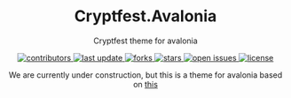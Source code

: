 ﻿<div align="center">

[//]: # (  <img src="assets/logo.png" alt="logo" width="200" height="auto" />)
  <h1>Cryptfest.Avalonia</h1>

  <p>
    Cryptfest theme for avalonia
  </p>

<!-- Badges -->
<p>
  <a href="https://github.com/sabuto/cryptfest.avalonia/graphs/contributors">
    <img src="https://img.shields.io/github/contributors/sabuto/cryptfest.avalonia" alt="contributors" />
  </a>
  <a href="">
    <img src="https://img.shields.io/github/last-commit/sabuto/cryptfest.avalonia" alt="last update" />
  </a>
  <a href="https://github.com/sabuto/cryptfest.avalonia/network/members">
    <img src="https://img.shields.io/github/forks/sabuto/cryptfest.avalonia" alt="forks" />
  </a>
  <a href="https://github.com/sabuto/cryptfest.avalonia/stargazers">
    <img src="https://img.shields.io/github/stars/sabuto/cryptfest.avalonia" alt="stars" />
  </a>
  <a href="https://github.com/sabuto/cryptfest.avalonia/issues/">
    <img src="https://img.shields.io/github/issues/sabuto/cryptfest.avalonia" alt="open issues" />
  </a>
  <a href="https://github.com/sabuto/cryptfest.avalonia/blob/master/LICENSE">
    <img src="https://img.shields.io/github/license/sabuto/cryptfest.avalonia.svg" alt="license" />
  </a>
</p>

<p>We are currently under construction, but this is a theme for avalonia based on <a href="https://www.figma.com/file/E5Lf3lNQDwJyNrveesw3MH/UI-Kit-%E2%80%93-ux-mind.pro-(Download)---UI-Kit-(Copy)?node-id=0%3A2">this</a></p>

[//]: # (<h4>)

[//]: # (    <a href="https://github.com/Louis3797/awesome-readme-template/">View Demo</a>)

[//]: # (  <span> · </span>)

[//]: # (    <a href="https://github.com/Louis3797/awesome-readme-template">Documentation</a>)

[//]: # (  <span> · </span>)

[//]: # (    <a href="https://github.com/Louis3797/awesome-readme-template/issues/">Report Bug</a>)

[//]: # (  <span> · </span>)

[//]: # (    <a href="https://github.com/Louis3797/awesome-readme-template/issues/">Request Feature</a>)

[//]: # (  </h4>)

[//]: # (</div>)

[//]: # ()

[//]: # (<br />)

[//]: # ()

[//]: # (<!-- Table of Contents -->)

[//]: # (# :notebook_with_decorative_cover: Table of Contents)

[//]: # ()

[//]: # (- [About the Project]&#40;#star2-about-the-project&#41;)

[//]: # (    * [Screenshots]&#40;#camera-screenshots&#41;)

[//]: # (    * [Tech Stack]&#40;#space_invader-tech-stack&#41;)

[//]: # (    * [Features]&#40;#dart-features&#41;)

[//]: # (    * [Color Reference]&#40;#art-color-reference&#41;)

[//]: # (    * [Environment Variables]&#40;#key-environment-variables&#41;)

[//]: # (- [Getting Started]&#40;#toolbox-getting-started&#41;)

[//]: # (    * [Prerequisites]&#40;#bangbang-prerequisites&#41;)

[//]: # (    * [Installation]&#40;#gear-installation&#41;)

[//]: # (    * [Running Tests]&#40;#test_tube-running-tests&#41;)

[//]: # (    * [Run Locally]&#40;#running-run-locally&#41;)

[//]: # (    * [Deployment]&#40;#triangular_flag_on_post-deployment&#41;)

[//]: # (- [Usage]&#40;#eyes-usage&#41;)

[//]: # (- [Roadmap]&#40;#compass-roadmap&#41;)

[//]: # (- [Contributing]&#40;#wave-contributing&#41;)

[//]: # (    * [Code of Conduct]&#40;#scroll-code-of-conduct&#41;)

[//]: # (- [FAQ]&#40;#grey_question-faq&#41;)

[//]: # (- [License]&#40;#warning-license&#41;)

[//]: # (- [Contact]&#40;#handshake-contact&#41;)

[//]: # (- [Acknowledgements]&#40;#gem-acknowledgements&#41;)

[//]: # ()

[//]: # ()

[//]: # ()

[//]: # (<!-- About the Project -->)

[//]: # (## :star2: About the Project)

[//]: # ()

[//]: # ()

[//]: # (<!-- Screenshots -->)

[//]: # (### :camera: Screenshots)

[//]: # ()

[//]: # (<div align="center"> )

[//]: # (  <img src="https://placehold.co/600x400?text=Your+Screenshot+here" alt="screenshot" />)

[//]: # (</div>)

[//]: # ()

[//]: # ()

[//]: # (<!-- TechStack -->)

[//]: # (### :space_invader: Tech Stack)

[//]: # ()

[//]: # (<details>)

[//]: # (  <summary>Client</summary>)

[//]: # (  <ul>)

[//]: # (    <li><a href="https://www.typescriptlang.org/">Typescript</a></li>)

[//]: # (    <li><a href="https://nextjs.org/">Next.js</a></li>)

[//]: # (    <li><a href="https://reactjs.org/">React.js</a></li>)

[//]: # (    <li><a href="https://tailwindcss.com/">TailwindCSS</a></li>)

[//]: # (  </ul>)

[//]: # (</details>)

[//]: # ()

[//]: # (<details>)

[//]: # (  <summary>Server</summary>)

[//]: # (  <ul>)

[//]: # (    <li><a href="https://www.typescriptlang.org/">Typescript</a></li>)

[//]: # (    <li><a href="https://expressjs.com/">Express.js</a></li>)

[//]: # (    <li><a href="https://go.dev/">Golang</a></li>)

[//]: # (    <li><a href="https://nestjs.com/">Nest.js</a></li>)

[//]: # (    <li><a href="https://socket.io/">SocketIO</a></li>)

[//]: # (    <li><a href="https://www.prisma.io/">Prisma</a></li>    )

[//]: # (    <li><a href="https://www.apollographql.com/">Apollo</a></li>)

[//]: # (    <li><a href="https://graphql.org/">GraphQL</a></li>)

[//]: # (  </ul>)

[//]: # (</details>)

[//]: # ()

[//]: # (<details>)

[//]: # (<summary>Database</summary>)

[//]: # (  <ul>)

[//]: # (    <li><a href="https://www.mysql.com/">MySQL</a></li>)

[//]: # (    <li><a href="https://www.postgresql.org/">PostgreSQL</a></li>)

[//]: # (    <li><a href="https://redis.io/">Redis</a></li>)

[//]: # (    <li><a href="https://neo4j.com/">Neo4j</a></li>)

[//]: # (    <li><a href="https://www.mongodb.com/">MongoDB</a></li>)

[//]: # (  </ul>)

[//]: # (</details>)

[//]: # ()

[//]: # (<details>)

[//]: # (<summary>DevOps</summary>)

[//]: # (  <ul>)

[//]: # (    <li><a href="https://www.docker.com/">Docker</a></li>)

[//]: # (    <li><a href="https://www.jenkins.io/">Jenkins</a></li>)

[//]: # (    <li><a href="https://circleci.com/">CircleCLI</a></li>)

[//]: # (  </ul>)

[//]: # (</details>)

[//]: # ()

[//]: # (<!-- Features -->)

[//]: # (### :dart: Features)

[//]: # ()

[//]: # (- Feature 1)

[//]: # (- Feature 2)

[//]: # (- Feature 3)

[//]: # ()

[//]: # (<!-- Color Reference -->)

[//]: # (### :art: Color Reference)

[//]: # ()

[//]: # (| Color             | Hex                                                                |)

[//]: # (| ----------------- | ------------------------------------------------------------------ |)

[//]: # (| Primary Color | ![#222831]&#40;https://via.placeholder.com/10/222831?text=+&#41; #222831 |)

[//]: # (| Secondary Color | ![#393E46]&#40;https://via.placeholder.com/10/393E46?text=+&#41; #393E46 |)

[//]: # (| Accent Color | ![#00ADB5]&#40;https://via.placeholder.com/10/00ADB5?text=+&#41; #00ADB5 |)

[//]: # (| Text Color | ![#EEEEEE]&#40;https://via.placeholder.com/10/EEEEEE?text=+&#41; #EEEEEE |)

[//]: # ()

[//]: # ()

[//]: # (<!-- Env Variables -->)

[//]: # (### :key: Environment Variables)

[//]: # ()

[//]: # (To run this project, you will need to add the following environment variables to your .env file)

[//]: # ()

[//]: # (`API_KEY`)

[//]: # ()

[//]: # (`ANOTHER_API_KEY`)

[//]: # ()

[//]: # (<!-- Getting Started -->)

[//]: # (## 	:toolbox: Getting Started)

[//]: # ()

[//]: # (<!-- Prerequisites -->)

[//]: # (### :bangbang: Prerequisites)

[//]: # ()

[//]: # (This project uses Yarn as package manager)

[//]: # ()

[//]: # (```bash)

[//]: # ( npm install --global yarn)

[//]: # (```)

[//]: # ()

[//]: # (<!-- Installation -->)

[//]: # (### :gear: Installation)

[//]: # ()

[//]: # (Install my-project with npm)

[//]: # ()

[//]: # (```bash)

[//]: # (  yarn install my-project)

[//]: # (  cd my-project)

[//]: # (```)

[//]: # ()

[//]: # (<!-- Running Tests -->)

[//]: # (### :test_tube: Running Tests)

[//]: # ()

[//]: # (To run tests, run the following command)

[//]: # ()

[//]: # (```bash)

[//]: # (  yarn test test)

[//]: # (```)

[//]: # ()

[//]: # (<!-- Run Locally -->)

[//]: # (### :running: Run Locally)

[//]: # ()

[//]: # (Clone the project)

[//]: # ()

[//]: # (```bash)

[//]: # (  git clone https://github.com/Louis3797/awesome-readme-template.git)

[//]: # (```)

[//]: # ()

[//]: # (Go to the project directory)

[//]: # ()

[//]: # (```bash)

[//]: # (  cd my-project)

[//]: # (```)

[//]: # ()

[//]: # (Install dependencies)

[//]: # ()

[//]: # (```bash)

[//]: # (  yarn install)

[//]: # (```)

[//]: # ()

[//]: # (Start the server)

[//]: # ()

[//]: # (```bash)

[//]: # (  yarn start)

[//]: # (```)

[//]: # ()

[//]: # ()

[//]: # (<!-- Deployment -->)

[//]: # (### :triangular_flag_on_post: Deployment)

[//]: # ()

[//]: # (To deploy this project run)

[//]: # ()

[//]: # (```bash)

[//]: # (  yarn deploy)

[//]: # (```)

[//]: # ()

[//]: # ()

[//]: # (<!-- Usage -->)

[//]: # (## :eyes: Usage)

[//]: # ()

[//]: # (Use this space to tell a little more about your project and how it can be used. Show additional screenshots, code samples, demos or link to other resources.)

[//]: # ()

[//]: # ()

[//]: # (```javascript)

[//]: # (import Component from 'my-project')

[//]: # ()

[//]: # (function App&#40;&#41; {)

[//]: # (  return <Component />)

[//]: # (})

[//]: # (```)

[//]: # ()

[//]: # (<!-- Roadmap -->)

[//]: # (## :compass: Roadmap)

[//]: # ()

[//]: # (* [x] Todo 1)

[//]: # (* [ ] Todo 2)

[//]: # ()

[//]: # ()

[//]: # (<!-- Contributing -->)

[//]: # (## :wave: Contributing)

[//]: # ()

[//]: # (<a href="https://github.com/Louis3797/awesome-readme-template/graphs/contributors">)

[//]: # (  <img src="https://contrib.rocks/image?repo=Louis3797/awesome-readme-template" />)

[//]: # (</a>)

[//]: # ()

[//]: # ()

[//]: # (Contributions are always welcome!)

[//]: # ()

[//]: # (See `contributing.md` for ways to get started.)

[//]: # ()

[//]: # ()

[//]: # (<!-- Code of Conduct -->)

[//]: # (### :scroll: Code of Conduct)

[//]: # ()

[//]: # (Please read the [Code of Conduct]&#40;https://github.com/Louis3797/awesome-readme-template/blob/master/CODE_OF_CONDUCT.md&#41;)

[//]: # ()

[//]: # (<!-- FAQ -->)

[//]: # (## :grey_question: FAQ)

[//]: # ()

[//]: # (- Question 1)

[//]: # ()

[//]: # (    + Answer 1)

[//]: # ()

[//]: # (- Question 2)

[//]: # ()

[//]: # (    + Answer 2)

[//]: # ()

[//]: # ()

[//]: # (<!-- License -->)

[//]: # (## :warning: License)

[//]: # ()

[//]: # (Distributed under the no License. See LICENSE.txt for more information.)

[//]: # ()

[//]: # ()

[//]: # (<!-- Contact -->)

[//]: # (## :handshake: Contact)

[//]: # ()

[//]: # (Your Name - [@twitter_handle]&#40;https://twitter.com/twitter_handle&#41; - email@email_client.com)

[//]: # ()

[//]: # (Project Link: [https://github.com/Louis3797/awesome-readme-template]&#40;https://github.com/Louis3797/awesome-readme-template&#41;)

[//]: # ()

[//]: # ()

[//]: # (<!-- Acknowledgments -->)

[//]: # (## :gem: Acknowledgements)

[//]: # ()

[//]: # (Use this section to mention useful resources and libraries that you have used in your projects.)

[//]: # ()

[//]: # (- [Shields.io]&#40;https://shields.io/&#41;)

[//]: # (- [Awesome README]&#40;https://github.com/matiassingers/awesome-readme&#41;)

[//]: # (- [Emoji Cheat Sheet]&#40;https://github.com/ikatyang/emoji-cheat-sheet/blob/master/README.md#travel--places&#41;)

[//]: # (- [Readme Template]&#40;https://github.com/othneildrew/Best-README-Template&#41;)

